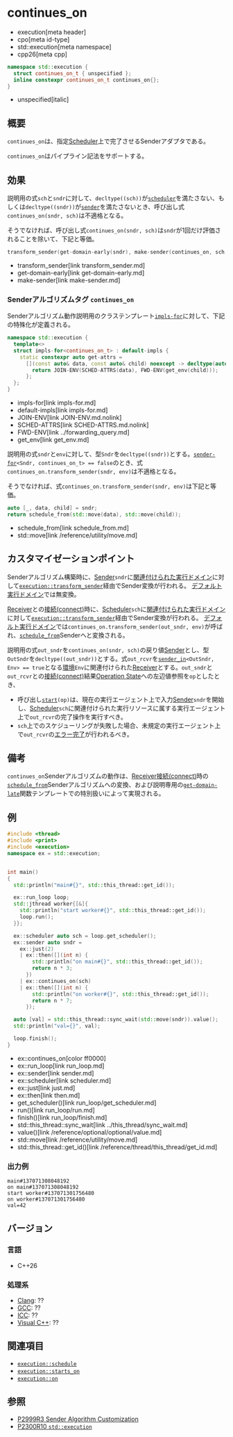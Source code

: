 # continues_on
* execution[meta header]
* cpo[meta id-type]
* std::execution[meta namespace]
* cpp26[meta cpp]

```cpp
namespace std::execution {
  struct continues_on_t { unspecified };
  inline constexpr continues_on_t continues_on{};
}
```
* unspecified[italic]

## 概要
`continues_on`は、指定[Scheduler](scheduler.md)上で完了させるSenderアダプタである。

`continues_on`はパイプライン記法をサポートする。


## 効果
説明用の式`sch`と`sndr`に対して、`decltype((sch))`が[`scheduler`](scheduler.md)を満たさない、もしくは`decltype((sndr))`が[`sender`](sender.md)を満たさないとき、呼び出し式`continues_on(sndr, sch)`は不適格となる。

そうでなければ、呼び出し式`continues_on(sndr, sch)`は`sndr`が1回だけ評価されることを除いて、下記と等価。

```cpp
transform_sender(get-domain-early(sndr), make-sender(continues_on, sch, sndr))
```
* transform_sender[link transform_sender.md]
* get-domain-early[link get-domain-early.md]
* make-sender[link make-sender.md]


### Senderアルゴリズムタグ `continues_on`
Senderアルゴリズム動作説明用のクラステンプレート[`impls-for`](impls-for.md)に対して、下記の特殊化が定義される。

```cpp
namespace std::execution {
  template<>
  struct impls-for<continues_on_t> : default-impls {
    static constexpr auto get-attrs =
      [](const auto& data, const auto& child) noexcept -> decltype(auto) {
        return JOIN-ENV(SCHED-ATTRS(data), FWD-ENV(get_env(child)));
      };
  };
}
```
* impls-for[link impls-for.md]
* default-impls[link impls-for.md]
* JOIN-ENV[link JOIN-ENV.md.nolink]
* SCHED-ATTRS[link SCHED-ATTRS.md.nolink]
* FWD-ENV[link ../forwarding_query.md]
* get_env[link get_env.md]

説明用の式`sndr`と`env`に対して、型`Sndr`を`decltype((sndr))`とする。[`sender-for`](sender-for.md)`<Sndr, continues_on_t> == false`のとき、式`continues_on.transform_sender(sndr, env)`は不適格となる。

そうでなければ、式`continues_on.transform_sender(sndr, env)`は下記と等価。

```cpp
auto [_, data, child] = sndr;
return schedule_from(std::move(data), std::move(child));
```
* schedule_from[link schedule_from.md]
* std::move[link /reference/utility/move.md]


## カスタマイゼーションポイント
Senderアルゴリズム構築時に、[Sender](sender.md)`sndr`に[関連付けられた実行ドメイン](get-domain-early.md)に対して[`execution::transform_sender`](transform_sender.md)経由でSender変換が行われる。
[デフォルト実行ドメイン](default_domain.md)では無変換。

[Receiver](receiver.md)との[接続(connect)](connect.md)時に、[Scheduler](scheduler.md)`sch`に[関連付けられた実行ドメイン](get-domain-late.md)に対して[`execution::transform_sender`](transform_sender.md)経由でSender変換が行われる。
[デフォルト実行ドメイン](default_domain.md)では`continues_on.transform_sender(out_sndr, env)`が呼ばれ、[`schedule_from`](schedule_from.md)Senderへと変換される。

説明用の式`out_sndr`を`continues_on(sndr, sch)`の戻り値[Sender](sender.md)とし、型`OutSndr`を`decltype((out_sndr))`とする。式`out_rcvr`を[`sender_in`](sender_in.md)`<OutSndr, Env> == true`となる[環境](../queryable.md)`Env`に関連付けられた[Receiver](receiver.md)とする。`out_sndr`と`out_rcvr`との[接続(connect)](connect.md)結果[Operation State](operation_state.md)への左辺値参照を`op`としたとき、

- 呼び出し[`start`](start.md)`(op)`は、現在の実行エージェント上で入力[Sender](sender.md)`sndr`を開始し、[Scheduler](scheduler.md)`sch`に関連付けられた実行リソースに属する実行エージェント上で`out_rcvr`の完了操作を実行すべき。
- `sch`上でのスケジューリングが失敗した場合、未規定の実行エージェント上で`out_rcvr`の[エラー完了](set_error.md)が行われるべき。


## 備考
`continues_on`Senderアルゴリズムの動作は、[Receiver](receiver.md)[接続(connect)](connect.md)時の[`schedule_from`](schedule_from.md)Senderアルゴリズムへの変換、および説明専用の[`get-domain-late`](get-domain-late.md)関数テンプレートでの特別扱いによって実現される。


## 例
```cpp example
#include <thread>
#include <print>
#include <execution>
namespace ex = std::execution;


int main()
{
  std::println("main#{}", std::this_thread::get_id());

  ex::run_loop loop;
  std::jthread worker{[&]{
    std::println("start worker#{}", std::this_thread::get_id());
    loop.run();
  }};

  ex::scheduler auto sch = loop.get_scheduler();
  ex::sender auto sndr =
    ex::just(2)
    | ex::then([](int n) {
        std::println("on main#{}", std::this_thread::get_id());
        return n * 3;
      })
    | ex::continues_on(sch)
    | ex::then([](int n) {
        std::println("on worker#{}", std::this_thread::get_id());
        return n * 7;
      });

  auto [val] = std::this_thread::sync_wait(std::move(sndr)).value();
  std::println("val={}", val);

  loop.finish();
}
```
* ex::continues_on[color ff0000]
* ex::run_loop[link run_loop.md]
* ex::sender[link sender.md]
* ex::scheduler[link scheduler.md]
* ex::just[link just.md]
* ex::then[link then.md]
* get_scheduler()[link run_loop/get_scheduler.md]
* run()[link run_loop/run.md]
* finish()[link run_loop/finish.md]
* std::this_thread::sync_wait[link ../this_thread/sync_wait.md]
* value()[link /reference/optional/optional/value.md]
* std::move[link /reference/utility/move.md]
* std::this_thread::get_id()[link /reference/thread/this_thread/get_id.md]

### 出力例
```
main#137071308048192
on main#137071308048192
start worker#137071301756480
on worker#137071301756480
val=42
```


## バージョン
### 言語
- C++26

### 処理系
- [Clang](/implementation.md#clang): ??
- [GCC](/implementation.md#gcc): ??
- [ICC](/implementation.md#icc): ??
- [Visual C++](/implementation.md#visual_cpp): ??


## 関連項目
- [`execution::schedule`](schedule.md)
- [`execution::starts_on`](starts_on.md)
- [`execution::on`](on.md)


## 参照
- [P2999R3 Sender Algorithm Customization](https://www.open-std.org/jtc1/sc22/wg21/docs/papers/2023/p2999r3.html)
- [P2300R10 `std::execution`](https://www.open-std.org/jtc1/sc22/wg21/docs/papers/2024/p2300r10.html)
